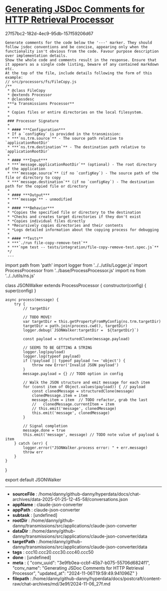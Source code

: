# [Generating JSDoc Comments for HTTP Retrieval Processor](https://claude.ai/chat/3e9fb0ea-ccbf-45b7-b075-55706d6824f1)

27f57bc2-182d-4ec9-95db-157f59206d67

```prompt
Generate comments for the code below the '---' marker. They should follow jsdoc conventions and be concise, appearing only when the functionality isn't obvious from the code. Favour purpose description over implementation details.
Show the whole code and comments result in the response. Ensure that it appears as a single code listing, beware of any contained markdown etc.
At the top of the file, include details following the form of this example:
// src/processors/fs/FileCopy.js
/**
 * @class FileCopy
 * @extends Processor
 * @classdesc
 ***a Transmissions Processor**
 *
 * Copies files or entire directories on the local filesystem.
 *
 ### Processor Signature
 *
 * #### ***Configuration***
 * If a `configKey` is provided in the transmission:
 * ***`ns.trm.source`** - The source path relative to `applicationRootDir`
 * ***`ns.trm.destination`** - The destination path relative to `applicationRootDir`
 *
 * #### ***Input***
 * ***`message.applicationRootDir`** (optional) - The root directory of the application
 * ***`message.source`** (if no `configKey`) - The source path of the file or directory to copy
 * ***`message.destination`** (if no `configKey`) - The destination path for the copied file or directory
 *
 * #### ***Output***
 * ***`message`** - unmodified
 *
 * #### ***Behavior***
 * *Copies the specified file or directory to the destination
 * *Checks and creates target directories if they don't exist
 * *Copies individual files directly
 * *Recursively copies directories and their contents
 * *Logs detailed information about the copying process for debugging
 *
 * #### **Tests**
 * ***`./run file-copy-remove-test`**
 * ***`npm test -- tests/integration/file-copy-remove-test.spec.js`**
 */
 ---
```

import path from 'path'
import logger from '../../utils/Logger.js'
import ProcessProcessor from '../base/ProcessProcessor.js'
import ns from '../../utils/ns.js'

class JSONWalker extends ProcessProcessor {
    constructor(config) {
        super(config)
    }

    async process(message) {
        try {
            // targetDir

            // TODO MOVE!
            var targetDir = this.getPropertyFromMyConfig(ns.trm.targetDir)
            targetDir = path.join(process.cwd(), targetDir)
            logger.debug(`JSONWalker:targetDir =  ${targetDir}`)

            const payload = structuredClone(message.payload)

            // SEEMS TO BE GETTING A STRING
            logger.log(payload)
            logger.log(typeof payload)
            if (!payload || typeof payload !== 'object') {
                throw new Error('Invalid JSON payload')
            }
            message.payload = {} // TODO option in config

            // Walk the JSON structure and emit message for each item
            for (const item of Object.values(payload)) { // payload
                const clonedMessage = structuredClone(message)
                clonedMessage.item = item
                message.item = item  // TODO refactor, grab the last
                //   clonedMessage.currentItem = item
                // this.emit('message', clonedMessage)
                this.emit('message', clonedMessage)
            }

            // Signal completion
            message.done = true
            this.emit('message', message) // TODO note value of payload & item
        } catch (err) {
            logger.error("JSONWalker.process error: " + err.message)
            throw err
        }
    }
}

export default JSONWalker

---

* **sourceFile** : /home/danny/github-danny/hyperdata/docs/chat-archives/data-2025-01-25-12-45-58/conversations.json
* **appName** : claude-json-converter
* **appPath** : claude-json-converter
* **subtask** : [undefined]
* **rootDir** : /home/danny/github-danny/transmissions/src/applications/claude-json-converter
* **dataDir** : /home/danny/github-danny/transmissions/src/applications/claude-json-converter/data
* **targetPath** : /home/danny/github-danny/transmissions/src/applications/claude-json-converter/data
* **tags** : ccc10.ccc20.ccc30.ccc40.ccc50
* **done** : [undefined]
* **meta** : {
  "conv_uuid": "3e9fb0ea-ccbf-45b7-b075-55706d6824f1",
  "conv_name": "Generating JSDoc Comments for HTTP Retrieval Processor",
  "updated_at": "2024-11-06T19:59:49.941096Z"
}
* **filepath** : /home/danny/github-danny/hyperdata/docs/postcraft/content-raw/chat-archives/md/3e9f/2024-11-06_27f.md